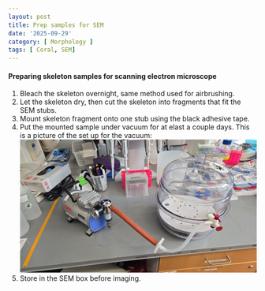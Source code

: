 ```yaml
---
layout: post
title: Prep samples for SEM
date: '2025-09-29'
category: [ Morphology ]
tags: [ Coral, SEM]
---
```


#### Preparing skeleton samples for scanning electron microscope

1. Bleach the skeleton overnight, same method used for airbrushing.
2. Let the skeleton dry, then cut the skeleton into fragments that fit the SEM stubs.
3. Mount skeleton fragment onto one stub using the black adhesive tape.
4. Put the mounted sample under vacuum for at elast a couple days. This is a picture of the set up for the vacuum:
![vacuum.jpg](https://github.com/FScucchia-LabNotebooks/FScucchia_Putnam_Lab_Notebook/blob/master/images/vacuum.jpg?raw=true)
5. Store in the SEM box before imaging.


